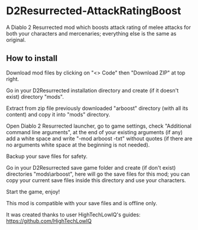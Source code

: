 # D2Resurrected-AttackRatingBoost
A Diablo 2 Resurrected mod which boosts attack rating of melee attacks for both your characters and mercenaries; everything else is the same as original.

## How to install
Download mod files by clicking on "<> Code" then "Download ZIP" at top right.

Go in your D2Resurrected installation directory and create (if it doesn't exist) directory "mods".

Extract from zip file previously downloaded "arboost" directory (with all its content) and copy it into "mods" directory.

Open Diablo 2 Resurrected launcher, go to game settings, check "Additional command line arguments", at the end of your existing arguments (if any) add a white space and write "-mod arboost -txt" without quotes (if there are no arguments white space at the beginning is not needed).

Backup your save files for safety.

Go in your D2Resurrected save game folder and create (if don't exist) directories "mods\arboost", here will go the save files for this mod; you can copy your current save files inside this directory and use your characters.

Start the game, enjoy!

This mod is compatible with your save files and is offline only.

It was created thanks to user HighTechLowIQ's guides: https://github.com/HighTechLowIQ
